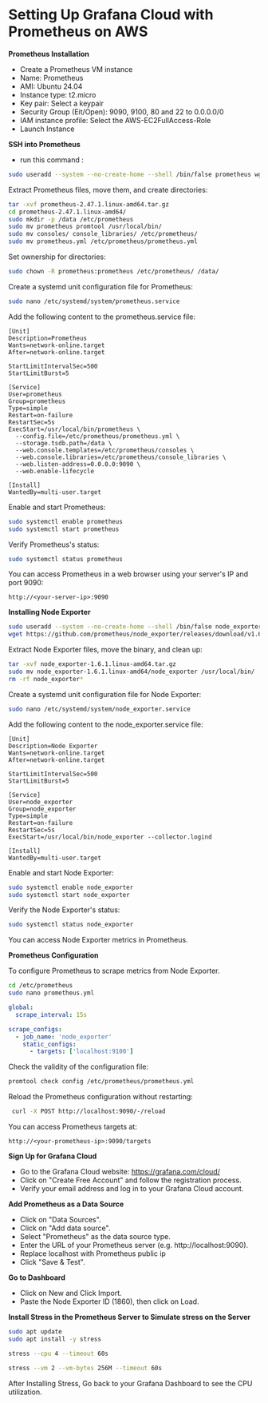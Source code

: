 # Setting Up Grafana Cloud with Prometheus on AWS

**Prometheus Installation**

- Create a Prometheus VM instance
- Name: Prometheus
- AMI: Ubuntu 24.04
- Instance type: t2.micro
- Key pair: Select a keypair
- Security Group (Eit/Open): 9090, 9100, 80 and 22 to 0.0.0.0/0
- IAM instance profile: Select the AWS-EC2FullAccess-Role
- Launch Instance

**SSH into Prometheus**

- run this command : 

```bash
sudo useradd --system --no-create-home --shell /bin/false prometheus wget https://github.com/prometheus/prometheus/releases/download/v2.47.1/prometheus-2.47.1.linux-amd64.tar.gz
  ```

Extract Prometheus files, move them, and create directories:

```bash
tar -xvf prometheus-2.47.1.linux-amd64.tar.gz
cd prometheus-2.47.1.linux-amd64/
sudo mkdir -p /data /etc/prometheus
sudo mv prometheus promtool /usr/local/bin/
sudo mv consoles/ console_libraries/ /etc/prometheus/
sudo mv prometheus.yml /etc/prometheus/prometheus.yml
```

Set ownership for directories:

```bash
sudo chown -R prometheus:prometheus /etc/prometheus/ /data/
```

Create a systemd unit configuration file for Prometheus:

```bash
sudo nano /etc/systemd/system/prometheus.service
```

Add the following content to the prometheus.service file:

```plaintext
[Unit]
Description=Prometheus
Wants=network-online.target
After=network-online.target

StartLimitIntervalSec=500
StartLimitBurst=5

[Service]
User=prometheus
Group=prometheus
Type=simple
Restart=on-failure
RestartSec=5s
ExecStart=/usr/local/bin/prometheus \
  --config.file=/etc/prometheus/prometheus.yml \
  --storage.tsdb.path=/data \
  --web.console.templates=/etc/prometheus/consoles \
  --web.console.libraries=/etc/prometheus/console_libraries \
  --web.listen-address=0.0.0.0:9090 \
  --web.enable-lifecycle

[Install]
WantedBy=multi-user.target
```

Enable and start Prometheus:

 ```bash
sudo systemctl enable prometheus
sudo systemctl start prometheus
```

Verify Prometheus's status:

```bash
sudo systemctl status prometheus
 ```

You can access Prometheus in a web browser using your server's IP and port 9090:

 `http://<your-server-ip>:9090`

**Installing Node Exporter**

```bash
sudo useradd --system --no-create-home --shell /bin/false node_exporter
wget https://github.com/prometheus/node_exporter/releases/download/v1.6.1/node_exporter-1.6.1.linux-amd64.tar.gz
 ```

Extract Node Exporter files, move the binary, and clean up:

```bash
tar -xvf node_exporter-1.6.1.linux-amd64.tar.gz
sudo mv node_exporter-1.6.1.linux-amd64/node_exporter /usr/local/bin/
rm -rf node_exporter*
 ```

Create a systemd unit configuration file for Node Exporter:

 ```bash
sudo nano /etc/systemd/system/node_exporter.service
 ```
 
Add the following content to the node_exporter.service file:

 ```plaintext
[Unit]
Description=Node Exporter
Wants=network-online.target
After=network-online.target

StartLimitIntervalSec=500
StartLimitBurst=5

[Service]
User=node_exporter
Group=node_exporter
Type=simple
Restart=on-failure
RestartSec=5s
ExecStart=/usr/local/bin/node_exporter --collector.logind

[Install]
WantedBy=multi-user.target
 ```

Enable and start Node Exporter:

 ```bash
sudo systemctl enable node_exporter
sudo systemctl start node_exporter
 ```

Verify the Node Exporter's status:

 ```bash
sudo systemctl status node_exporter
 ```

You can access Node Exporter metrics in Prometheus.


**Prometheus Configuration**

To configure Prometheus to scrape metrics from Node Exporter.

 ```bash
cd /etc/prometheus
sudo nano prometheus.yml
```

```yaml
global:
  scrape_interval: 15s

scrape_configs:
  - job_name: 'node_exporter'
    static_configs:
      - targets: ['localhost:9100']
```

Check the validity of the configuration file:

 ```bash
promtool check config /etc/prometheus/prometheus.yml
 ```  

Reload the Prometheus configuration without restarting:

 ```bash
  curl -X POST http://localhost:9090/-/reload
 ```

You can access Prometheus targets at:

`http://<your-prometheus-ip>:9090/targets`


**Sign Up for Grafana Cloud**

- Go to the Grafana Cloud website: https://grafana.com/cloud/
- Click on "Create Free Account" and follow the registration process.
- Verify your email address and log in to your Grafana Cloud account.


**Add Prometheus as a Data Source**

- Click on "Data Sources".
- Click on "Add data source".
- Select "Prometheus" as the data source type.
- Enter the URL of your Prometheus server (e.g. http://localhost:9090).
- ⁠Replace localhost with Prometheus public ip
- Click "Save & Test".


**Go to Dashboard**
- Click on New and Click Import.
- Paste the Node Exporter ID (1860), then click on Load.


**Install Stress in the Prometheus Server to Simulate stress on the Server**

```bash
sudo apt update
sudo apt install -y stress
```
```bash
stress --cpu 4 --timeout 60s
```
```bash
stress --vm 2 --vm-bytes 256M --timeout 60s
```

After Installing Stress, Go back to your Grafana Dashboard to see the CPU utilization.
